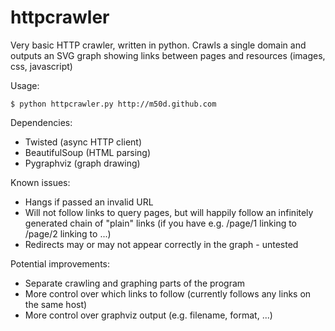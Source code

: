 # httpcrawler

Very basic HTTP crawler, written in python.
Crawls a single domain and outputs an SVG graph showing links between pages and resources (images, css, javascript)

Usage:

    $ python httpcrawler.py http://m50d.github.com

Dependencies:
* Twisted (async HTTP client)
* BeautifulSoup (HTML parsing)
* Pygraphviz (graph drawing)

Known issues:
* Hangs if passed an invalid URL
* Will not follow links to query pages, but will happily follow an infinitely generated chain of "plain" links (if you have e.g. /page/1 linking to /page/2 linking to ...)
* Redirects may or may not appear correctly in the graph - untested

Potential improvements:
* Separate crawling and graphing parts of the program
* More control over which links to follow (currently follows any links on the same host)
* More control over graphviz output (e.g. filename, format, ...)